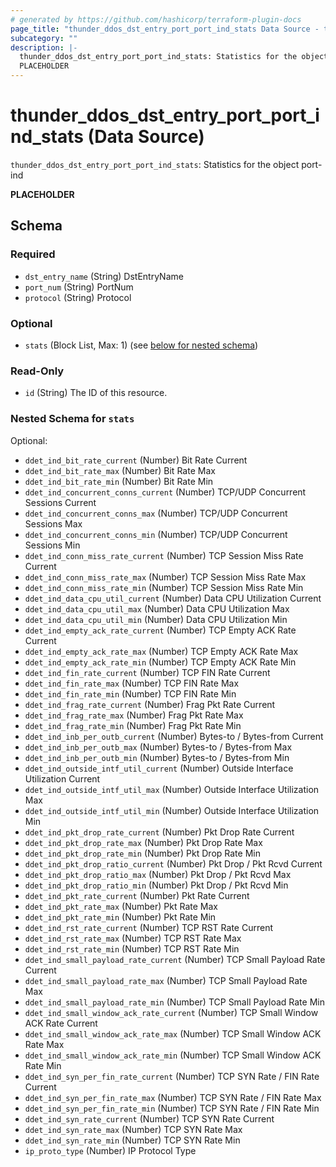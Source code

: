 ```yaml
---
# generated by https://github.com/hashicorp/terraform-plugin-docs
page_title: "thunder_ddos_dst_entry_port_port_ind_stats Data Source - terraform-provider-thunder"
subcategory: ""
description: |-
  thunder_ddos_dst_entry_port_port_ind_stats: Statistics for the object port-ind
  PLACEHOLDER
---
```


# thunder_ddos_dst_entry_port_port_ind_stats (Data Source)

`thunder_ddos_dst_entry_port_port_ind_stats`: Statistics for the object port-ind

__PLACEHOLDER__



<!-- schema generated by tfplugindocs -->
## Schema

### Required

- `dst_entry_name` (String) DstEntryName
- `port_num` (String) PortNum
- `protocol` (String) Protocol

### Optional

- `stats` (Block List, Max: 1) (see [below for nested schema](#nestedblock--stats))

### Read-Only

- `id` (String) The ID of this resource.

<a id="nestedblock--stats"></a>
### Nested Schema for `stats`

Optional:

- `ddet_ind_bit_rate_current` (Number) Bit Rate Current
- `ddet_ind_bit_rate_max` (Number) Bit Rate Max
- `ddet_ind_bit_rate_min` (Number) Bit Rate Min
- `ddet_ind_concurrent_conns_current` (Number) TCP/UDP Concurrent Sessions Current
- `ddet_ind_concurrent_conns_max` (Number) TCP/UDP Concurrent Sessions Max
- `ddet_ind_concurrent_conns_min` (Number) TCP/UDP Concurrent Sessions Min
- `ddet_ind_conn_miss_rate_current` (Number) TCP Session Miss Rate Current
- `ddet_ind_conn_miss_rate_max` (Number) TCP Session Miss Rate Max
- `ddet_ind_conn_miss_rate_min` (Number) TCP Session Miss Rate Min
- `ddet_ind_data_cpu_util_current` (Number) Data CPU Utilization Current
- `ddet_ind_data_cpu_util_max` (Number) Data CPU Utilization Max
- `ddet_ind_data_cpu_util_min` (Number) Data CPU Utilization Min
- `ddet_ind_empty_ack_rate_current` (Number) TCP Empty ACK Rate Current
- `ddet_ind_empty_ack_rate_max` (Number) TCP Empty ACK Rate Max
- `ddet_ind_empty_ack_rate_min` (Number) TCP Empty ACK Rate Min
- `ddet_ind_fin_rate_current` (Number) TCP FIN Rate Current
- `ddet_ind_fin_rate_max` (Number) TCP FIN Rate Max
- `ddet_ind_fin_rate_min` (Number) TCP FIN Rate Min
- `ddet_ind_frag_rate_current` (Number) Frag Pkt Rate Current
- `ddet_ind_frag_rate_max` (Number) Frag Pkt Rate Max
- `ddet_ind_frag_rate_min` (Number) Frag Pkt Rate Min
- `ddet_ind_inb_per_outb_current` (Number) Bytes-to / Bytes-from Current
- `ddet_ind_inb_per_outb_max` (Number) Bytes-to / Bytes-from Max
- `ddet_ind_inb_per_outb_min` (Number) Bytes-to / Bytes-from Min
- `ddet_ind_outside_intf_util_current` (Number) Outside Interface Utilization Current
- `ddet_ind_outside_intf_util_max` (Number) Outside Interface Utilization Max
- `ddet_ind_outside_intf_util_min` (Number) Outside Interface Utilization Min
- `ddet_ind_pkt_drop_rate_current` (Number) Pkt Drop Rate Current
- `ddet_ind_pkt_drop_rate_max` (Number) Pkt Drop Rate Max
- `ddet_ind_pkt_drop_rate_min` (Number) Pkt Drop Rate Min
- `ddet_ind_pkt_drop_ratio_current` (Number) Pkt Drop / Pkt Rcvd Current
- `ddet_ind_pkt_drop_ratio_max` (Number) Pkt Drop / Pkt Rcvd Max
- `ddet_ind_pkt_drop_ratio_min` (Number) Pkt Drop / Pkt Rcvd Min
- `ddet_ind_pkt_rate_current` (Number) Pkt Rate Current
- `ddet_ind_pkt_rate_max` (Number) Pkt Rate Max
- `ddet_ind_pkt_rate_min` (Number) Pkt Rate Min
- `ddet_ind_rst_rate_current` (Number) TCP RST Rate Current
- `ddet_ind_rst_rate_max` (Number) TCP RST Rate Max
- `ddet_ind_rst_rate_min` (Number) TCP RST Rate Min
- `ddet_ind_small_payload_rate_current` (Number) TCP Small Payload Rate Current
- `ddet_ind_small_payload_rate_max` (Number) TCP Small Payload Rate Max
- `ddet_ind_small_payload_rate_min` (Number) TCP Small Payload Rate Min
- `ddet_ind_small_window_ack_rate_current` (Number) TCP Small Window ACK Rate Current
- `ddet_ind_small_window_ack_rate_max` (Number) TCP Small Window ACK Rate Max
- `ddet_ind_small_window_ack_rate_min` (Number) TCP Small Window ACK Rate Min
- `ddet_ind_syn_per_fin_rate_current` (Number) TCP SYN Rate / FIN Rate Current
- `ddet_ind_syn_per_fin_rate_max` (Number) TCP SYN Rate / FIN Rate Max
- `ddet_ind_syn_per_fin_rate_min` (Number) TCP SYN Rate / FIN Rate Min
- `ddet_ind_syn_rate_current` (Number) TCP SYN Rate Current
- `ddet_ind_syn_rate_max` (Number) TCP SYN Rate Max
- `ddet_ind_syn_rate_min` (Number) TCP SYN Rate Min
- `ip_proto_type` (Number) IP Protocol Type



